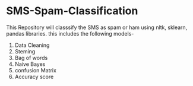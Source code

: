 # SMS-Spam-Classification
This Repository will classsify the SMS as spam or ham using nltk, sklearn, pandas libraries.
this includes the following models-
1. Data Cleaning 
2. Steming
3. Bag of words
4. Naive Bayes
5. confusion Matrix
6. Accuracy score
